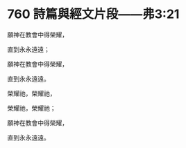 # 760 詩篇與經文片段――弗3:21

願神在教會中得榮耀，

直到永永遠遠；

願神在教會中得榮耀，

直到永永遠遠。

榮耀祂，榮耀祂，

榮耀祂，榮耀祂；

願神在教會中得榮耀，

直到永永遠遠。

